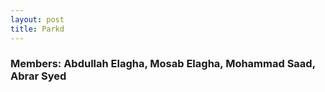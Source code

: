 ```yaml
---
layout: post
title: Parkd
---
```

### Members: Abdullah Elagha, Mosab Elagha, Mohammad Saad, Abrar Syed 
